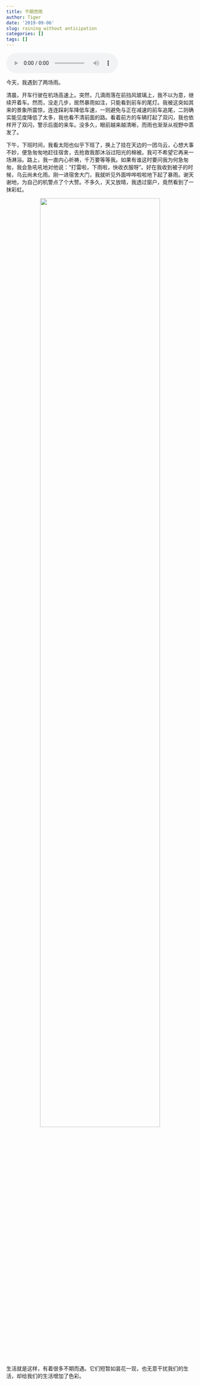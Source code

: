 ```yaml
---
title: 不期而雨
author: Tiger
date: '2019-09-06'
slug: raining without anticipation
categories: []
tags: []
---
```


<audio controls="controls">
	<source src="http://music.163.com/song/media/outer/url?id=4278218.mp3" type="audio/mpeg" />
	Your browser does not support the audio element.
</audio>

今天，我遇到了两场雨。

清晨，开车行驶在机场高速上。突然，几滴雨落在前挡风玻璃上，我不以为意，继续开着车。然而，没走几步，居然暴雨如注，只能看到前车的尾灯。我被这突如其来的景象所震惊，连连踩刹车降低车速，一则避免与正在减速的前车追尾，二则确实能见度降低了太多，我也看不清前面的路。看着前方的车辆打起了双闪，我也依样开了双闪，警示后面的来车。没多久，眼前越来越清晰，而雨也渐渐从视野中蒸发了。

下午，下班时间，我看太阳也似乎下班了，换上了挂在天边的一团乌云，心想大事不妙，便急匆匆地赶往宿舍，去抢救我那沐浴过阳光的棉被。我可不希望它再来一场淋浴。路上，我一直内心祈祷，千万要等等我。如果有谁这时要问我为何急匆匆，我会急吼吼地对他说：“打雷啦，下雨啦，快收衣服呀”。好在我收到被子的时候，乌云尚未化雨。刚一进宿舍大门，我就听见外面哗哗啦啦地下起了暴雨。谢天谢地，为自己的机警点了个大赞。不多久，天又放晴，我透过窗户，竟然看到了一抹彩虹。

<div align="center"><img src="/figure/2019-09-06/fig1.jpg" width="80%" \></div>

生活就是这样，有着很多不期而遇。它们短暂如昙花一现，也无意干扰我们的生活，却给我们的生活增加了色彩。

